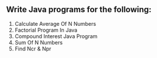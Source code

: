 ## Write Java programs for the following: 


1. Calculate Average Of N Numbers
2. Factorial Program In Java
3. Compound Interest Java Program
4. Sum Of N Numbers
5. Find Ncr & Npr



